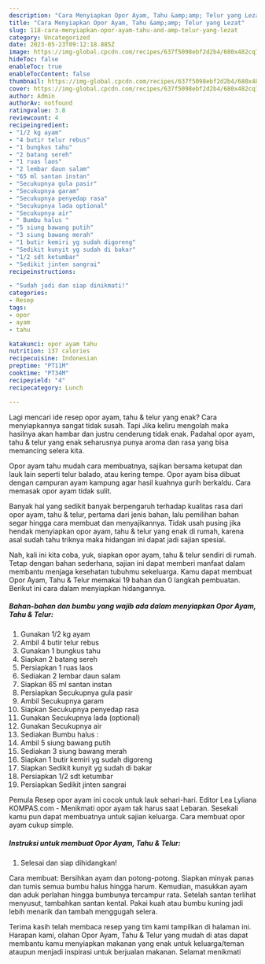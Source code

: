 ```yaml
---
description: "Cara Menyiapkan Opor Ayam, Tahu &amp;amp; Telur yang Lezat"
title: "Cara Menyiapkan Opor Ayam, Tahu &amp;amp; Telur yang Lezat"
slug: 118-cara-menyiapkan-opor-ayam-tahu-and-amp-telur-yang-lezat
category: Uncategorized
date: 2023-05-23T09:12:18.885Z
image: https://img-global.cpcdn.com/recipes/637f5098ebf2d2b4/680x482cq70/opor-ayam-tahu-telur-foto-resep-utama.jpg
hideToc: false
enableToc: true
enableTocContent: false
thumbnail: https://img-global.cpcdn.com/recipes/637f5098ebf2d2b4/680x482cq70/opor-ayam-tahu-telur-foto-resep-utama.jpg
cover: https://img-global.cpcdn.com/recipes/637f5098ebf2d2b4/680x482cq70/opor-ayam-tahu-telur-foto-resep-utama.jpg
author: Admin
authorAv: notfound
ratingvalue: 3.8
reviewcount: 4
recipeingredient:
- "1/2 kg ayam"
- "4 butir telur rebus"
- "1 bungkus tahu"
- "2 batang sereh"
- "1 ruas laos"
- "2 lembar daun salam"
- "65 ml santan instan"
- "Secukupnya gula pasir"
- "Secukupnya garam"
- "Secukupnya penyedap rasa"
- "Secukupnya lada optional"
- "Secukupnya air"
- " Bumbu halus "
- "5 siung bawang putih"
- "3 siung bawang merah"
- "1 butir kemiri yg sudah digoreng"
- "Sedikit kunyit yg sudah di bakar"
- "1/2 sdt ketumbar"
- "Sedikit jinten sangrai"
recipeinstructions:

- "Sudah jadi dan siap dinikmati!"
categories:
- Resep
tags:
- opor
- ayam
- tahu

katakunci: opor ayam tahu 
nutrition: 137 calories
recipecuisine: Indonesian
preptime: "PT11M"
cooktime: "PT34M"
recipeyield: "4"
recipecategory: Lunch

---
```



Lagi mencari ide resep opor ayam, tahu &amp; telur yang enak? Cara menyiapkannya sangat tidak susah. Tapi Jika keliru mengolah maka hasilnya akan hambar dan justru cenderung tidak enak. Padahal opor ayam, tahu &amp; telur yang enak seharusnya punya aroma dan rasa yang bisa memancing selera kita.


Opor ayam tahu mudah cara membuatnya, sajikan bersama ketupat dan lauk lain seperti telur balado, atau kering tempe. Opor ayam bisa dibuat dengan campuran ayam kampung agar hasil kuahnya gurih berkaldu. Cara memasak opor ayam tidak sulit.

Banyak hal yang sedikit banyak berpengaruh terhadap kualitas rasa dari opor ayam, tahu &amp; telur, pertama dari jenis bahan, lalu pemilihan bahan segar hingga cara membuat dan menyajikannya. Tidak usah pusing jika hendak menyiapkan opor ayam, tahu &amp; telur yang enak di rumah, karena asal sudah tahu triknya maka hidangan ini dapat jadi sajian spesial.


Nah, kali ini kita coba, yuk, siapkan opor ayam, tahu &amp; telur sendiri di rumah. Tetap dengan bahan sederhana, sajian ini dapat memberi manfaat dalam membantu menjaga kesehatan tubuhmu sekeluarga. Kamu dapat membuat Opor Ayam, Tahu &amp; Telur memakai 19 bahan dan 0 langkah pembuatan. Berikut ini cara dalam menyiapkan hidangannya.

<!--inarticleads1-->

##### Bahan-bahan dan bumbu yang wajib ada dalam menyiapkan Opor Ayam, Tahu &amp; Telur:

1. Gunakan 1/2 kg ayam
1. Ambil 4 butir telur rebus
1. Gunakan 1 bungkus tahu
1. Siapkan 2 batang sereh
1. Persiapkan 1 ruas laos
1. Sediakan 2 lembar daun salam
1. Siapkan 65 ml santan instan
1. Persiapkan Secukupnya gula pasir
1. Ambil Secukupnya garam
1. Siapkan Secukupnya penyedap rasa
1. Gunakan Secukupnya lada (optional)
1. Gunakan Secukupnya air
1. Sediakan  Bumbu halus :
1. Ambil 5 siung bawang putih
1. Sediakan 3 siung bawang merah
1. Siapkan 1 butir kemiri yg sudah digoreng
1. Siapkan Sedikit kunyit yg sudah di bakar
1. Persiapkan 1/2 sdt ketumbar
1. Persiapkan Sedikit jinten sangrai


Pemula Resep opor ayam ini cocok untuk lauk sehari-hari. Editor Lea Lyliana KOMPAS.com - Menikmati opor ayam tak harus saat Lebaran. Sesekali kamu pun dapat membuatnya untuk sajian keluarga. Cara membuat opor ayam cukup simple. 

<!--inarticleads2-->

##### Instruksi untuk membuat Opor Ayam, Tahu &amp; Telur:


1. Selesai dan siap dihidangkan!

Cara membuat: Bersihkan ayam dan potong-potong. Siapkan minyak panas dan tumis semua bumbu halus hingga harum. Kemudian, masukkan ayam dan aduk perlahan hingga bumbunya tercampur rata. Setelah santan terlihat menyusut, tambahkan santan kental. Pakai kuah atau bumbu kuning jadi lebih menarik dan tambah menggugah selera. 

Terima kasih telah membaca resep yang tim kami tampilkan di halaman ini. Harapan kami, olahan Opor Ayam, Tahu &amp; Telur yang mudah di atas dapat membantu kamu menyiapkan makanan yang enak untuk keluarga/teman ataupun menjadi inspirasi untuk berjualan makanan. Selamat menikmati
